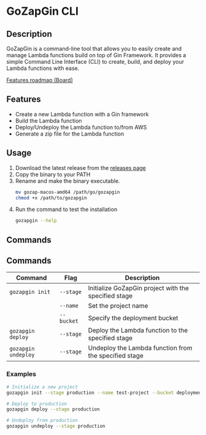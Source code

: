 # GoZapGin CLI

## Description
GoZapGin is a command-line tool that allows you to easily create and manage Lambda functions build on top of Gin Framework. It provides a simple Command Line Interface (CLI) to create, build, and deploy your Lambda functions with ease.

[Features roadmap (Board)](https://github.com/users/InspectorGadget/projects/2)

## Features
- Create a new Lambda function with a Gin framework
- Build the Lambda function
- Deploy/Undeploy the Lambda function to/from AWS
- Generate a zip file for the Lambda function

## Usage
1. Download the latest release from the [releases page](https://github.com/InspectorGadget/gozapgin-cli/releases)
2. Copy the binary to your PATH
3. Rename and make the binary executable.
   ```bash
   mv gozap-macos-amd64 /path/go/gozapgin
   chmod +x /path/to/gozapgin
   ```
4. Run the command to test the installation
   ```bash
   gozapgin --help
   ```

## Commands
## Commands

| Command | Flag | Description |
|---------|------|-------------|
| `gozapgin init` | `--stage` | Initialize GoZapGin project with the specified stage |
| | `--name` | Set the project name |
| | `--bucket` | Specify the deployment bucket |
| `gozapgin deploy` | `--stage` | Deploy the Lambda function to the specified stage |
| `gozapgin undeploy` | `--stage` | Undeploy the Lambda function from the specified stage |

### Examples

```bash
# Initialize a new project
gozapgin init --stage production --name test-project --bucket deploymentbucket

# Deploy to production
gozapgin deploy --stage production

# Undeploy from production
gozapgin undeploy --stage production
```

